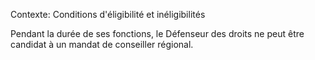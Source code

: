 Contexte: Conditions d'éligibilité et inéligibilités

Pendant la durée de ses fonctions, le Défenseur des droits ne peut être candidat à un mandat de conseiller régional.